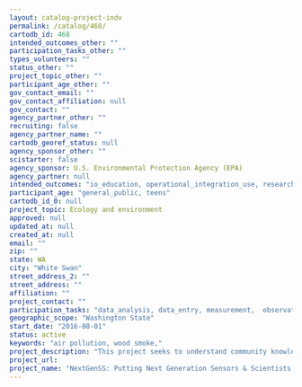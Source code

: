 ```yaml
---
layout: catalog-project-indv
permalink: /catalog/468/
cartodb_id: 468
intended_outcomes_other: ""
participation_tasks_other: ""
types_volunteers: ""
status_other: ""
project_topic_other: ""
participant_age_other: ""
gov_contact_email: ""
gov_contact_affiliation: null
gov_contact: ""
agency_partner_other: ""
recruiting: false
agency_partner_name: ""
cartodb_georef_status: null
agency_sponsor_other: ""
scistarter: false
agency_sponsor: U.S. Environmental Protection Agency (EPA)
agency_partner: null
intended_outcomes: "io_education, operational_integration_use, research_advancement"
participant_age: "general_public, teens"
cartodb_id_0: null
project_topic: Ecology and environment
approved: null
updated_at: null
created_at: null
email: ""
zip: ""
state: WA
city: "White Swan"
street_address_2: ""
street_address: ""
affiliation: ""
project_contact: ""
participation_tasks: "data_analysis, data_entry, measurement,  observation, site_selection_description"
geographic_scope: "Washington State"
start_date: "2016-08-01"
status: active
keywords: "air pollution, wood smoke,"
project_description: "This project seeks to understand community knowledge about air pollution and community needs for improvement in air pollution. The overall project will:  1. Deploy next generation low cost air particle sensors in student-directed studies pertaining to heavy wood smoke impacts in their rural community,  2. Evaluate sensor effectiveness in these collaborative studies, and  3. Identify effective platforms for data dissemination and communication by students to the broader community through multigenerational and multi-cultural outreach."
project_url: 
project_name: "NextGenSS: Putting Next Generation Sensors & Scientists in practice to reduce wood smoke in a highly impacted, multi-cultural rural setting"
---
```

